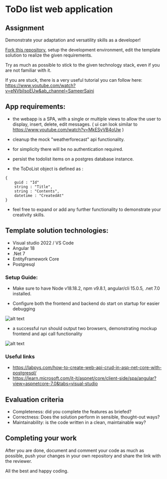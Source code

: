 # ToDo list web application

## Assignment 
Demonstrate your adaptation and versatility skills as a developer! 

[Fork this repository](https://docs.github.com/en/repositories/creating-and-managing-repositories/creating-a-repository-from-a-template#creating-a-repository-from-a-template), setup the development environment, edit the template solution to realize the given requirements.

Try as much as possible to stick to the given technology stack, even if you are not familiar with it.

If you are stuck, there is a very useful tutorial you can follow here: https://www.youtube.com/watch?v=eNVbiIsoEUw&ab_channel=SameerSaini

## App requirements: 

- the webapp is a SPA, with a single or multiple views to allow the user to display, insert, delete, edit messages. ( ui can look similar to https://www.youtube.com/watch?v=MkESyVB4oUw )

- cleanup the mock "weatherforecast" api functionality.

- for simplicity there will be no authentication required.

- persist the todolist items on a postgres database instance.

- the ToDoList object is defined as :

```
{
	guid : "Id"
	string : "Title",
	string : "Contents",
	datetime : "CreatedAt"
}
```
- feel free to expand or add any further functionality to demonstrate your creativity skills.

## Template solution technologies: 

- Visual studio 2022 / VS Code
- Angular 18
- .Net 7
- EntityFramework Core
- Postgresql

### Setup Guide: 
- Make sure to have Node v18.18.2, npm v9.8.1, angular/cli 15.0.5, .net 7.0 installed.

- Configure both the frontend and backend do start on startup for easier debugging

![alt text](https://i.imgur.com/vvRjfDF.png)

- a successful run should output two browsers, demonstrating mockup frontend and api call functionality

![alt text](https://i.imgur.com/i4dmtTh.png)

### Useful links 

- https://labpys.com/how-to-create-web-api-crud-in-asp-net-core-with-postgresql/
- https://learn.microsoft.com/it-it/aspnet/core/client-side/spa/angular?view=aspnetcore-7.0&tabs=visual-studio

## Evaluation criteria

- Completeness: did you complete the features as briefed?
- Correctness: Does the solution perform in sensible, thought-out ways?
- Maintainability: is the code written in a clean, maintainable way?

## Completing your work

After you are done, document and comment your code as much as possible, push your changes in your own repository and share the link with the reviewer.

All the best and happy coding.
